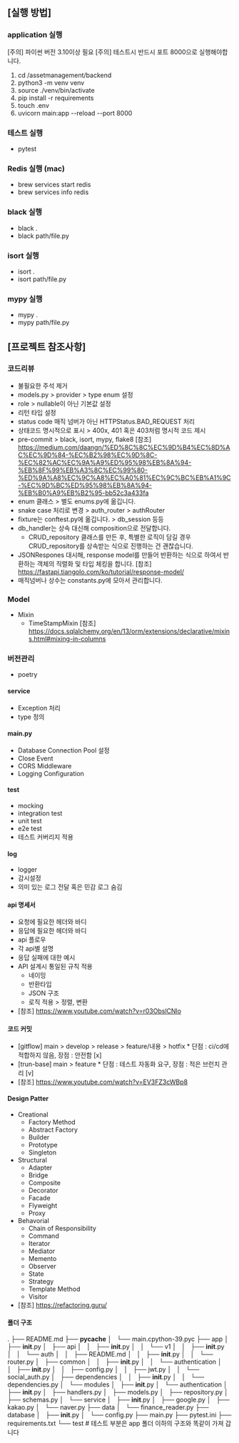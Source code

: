 ## [실행 방법]
### application 실행
[주의] 파이썬 버전 3.10이상 필요
[주의] 테스트시 반드시 포트 8000으로 실행해야합니다.
1. cd /assetmanagement/backend
2. python3 -m venv venv
3. source ./venv/bin/activate
4. pip install -r requirements
5. touch .env
6. uvicorn main:app --reload --port 8000

### 테스트 실행
- pytest

### Redis 실행 (mac)
- brew services start redis
- brew services info redis

### black 실행
- black .
- black path/file.py

### isort 실행
- isort .
- isort path/file.py

### mypy 실행
- mypy .
- mypy path/file.py

## [프로젝트 참조사항]
### 코드리뷰
- 불필요한 주석 제거
- models.py > provider > type enum 설정
- role > nullable이 아닌 기본값 설정
- 리턴 타입 설정
- status code 매직 넘버가 아닌 HTTPStatus.BAD_REQUEST 처리
- 상태코드 명시적으로 표시 > 400x, 401 혹은 403처럼 명시적 코드 제시
- pre-commit > black, isort, mypy, flake8 [참조] https://medium.com/daangn/%ED%8C%8C%EC%9D%B4%EC%8D%AC%EC%9D%84-%EC%B2%98%EC%9D%8C-%EC%82%AC%EC%9A%A9%ED%95%98%EB%8A%94-%EB%8F%99%EB%A3%8C%EC%99%80-%ED%9A%A8%EC%9C%A8%EC%A0%81%EC%9C%BC%EB%A1%9C-%EC%9D%BC%ED%95%98%EB%8A%94-%EB%B0%A9%EB%B2%95-bb52c3a433fa
- enum 클래스 > 별도 enums.py에 옮깁니다.
- snake case 처리로 변경 > auth_router > authRouter
- fixture는 conftest.py에 옮깁니다. > db_session 등등
- db_handler는 상속 대신해 composition으로 전달합니다.
    - CRUD_repository 클래스를 만든 후, 특별한 로직이 담길 경우 CRUD_repository를 상속받는 식으로 진행하는 건 괜찮습니다.
- JSONRespones 대시해, response model를 만들어 반환하는 식으로 하여서 반환하는 객체의 직렬화 및 타입 체킹을 합니다. [참조] https://fastapi.tiangolo.com/ko/tutorial/response-model/
- 매직넘버나 상수는 constants.py에 모아서 관리합니다.


### Model
- Mixin
    - TimeStampMixin [참조] https://docs.sqlalchemy.org/en/13/orm/extensions/declarative/mixins.html#mixing-in-columns

### 버전관리
- poetry

#### service
- Exception 처리
- type 정의

#### main.py
- Database Connection Pool 설정
- Close Event
- CORS Middleware
- Logging Configuration

#### test
- mocking
- integration test
- unit test
- e2e test
- 테스트 커버리지 적용

#### log
- logger
- 감시설정
- 의미 있는 로그 전달 혹은 민감 로그 숨김

#### api 명세서
- 요청에 필요한 헤더와 바디
- 응답에 필요한 헤더와 바디
- api 플로우
- 각 api별 설명
- 응답 실패에 대한 예시
- API 설계시 통일된 규칙 적용
    - 네이밍
    - 반환타입
    - JSON 구조
    - 로직 적용 > 정렬, 변환
- [참조] https://www.youtube.com/watch?v=r03ObslCNlo

#### 코드 커밋
- [gitflow] main > develop > release > feature/내용 > hotfix * 단점 : ci/cd에 적합하지 않음, 장점 : 안전함 [x]
- [trun-base] main > feature * 단점 : 테스트 자동화 요구, 장점 : 적은 브런치 관리 [v]
- [참조] https://www.youtube.com/watch?v=EV3FZ3cWBp8

#### Design Patter
- Creational
    - Factory Method
    - Abstract Factory
    - Builder
    - Prototype
    - Singleton
- Structural
    - Adapter
    - Bridge
    - Composite
    - Decorator
    - Facade
    - Flyweight
    - Proxy
- Behavorial
    - Chain of Responsibility
    - Command
    - Iterator
    - Mediator
    - Memento
    - Observer
    - State
    - Strategy
    - Template Method
    - Visitor
- [참조] https://refactoring.guru/


#### 폴더 구조
.
├── README.md
├── __pycache__
│   └── main.cpython-39.pyc
├── app
│   ├── __init__.py
│   ├── api
│   │   ├── __init__.py
│   │   └── v1
│   │       ├── __init__.py
│   │       └── auth
│   │           ├── README.md
│   │           ├── __init__.py
│   │           └── router.py
│   ├── common
│   │   ├── __init__.py
│   │   └── authentication
│   │       ├── __init__.py
│   │       ├── config.py
│   │       ├── jwt.py
│   │       └── social_auth.py
│   ├── dependencies
│   │   ├── __init__.py
│   │   └── dependencies.py
│   └── modules
│       ├── __init__.py
│       └── authentication
│           ├── __init__.py
│           ├── handlers.py
│           ├── models.py
│           ├── repository.py
│           ├── schemas.py
│           └── service
│               ├── __init__.py
│               ├── google.py
│               ├── kakao.py
│               └── naver.py
├── data
│   └── finance_reader.py
├── database
│   ├── __init__.py
│   └── config.py
├── main.py
├── pytest.ini
├── requirements.txt
└── test # 테스트 부분은 app 폴더 이하의 구조와 똑같이 가져 갑니다
